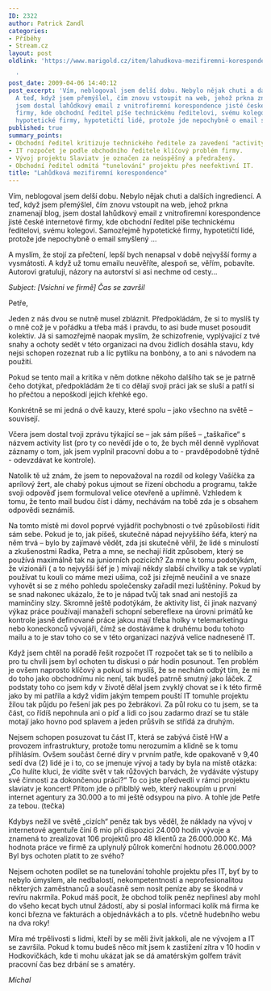 ```yaml
---
ID: 2322
author: Patrick Zandl
categories:
- Příběhy
- Stream.cz
layout: post
oldlink: 'https://www.marigold.cz/item/lahudkova-mezifiremni-korespondence

  '
post_date: 2009-04-06 14:40:12
post_excerpt: 'Vím, neblogoval jsem delší dobu. Nebylo nějak chuti a dalších ingrediencí.
  A teď, když jsem přemýšlel, čím znovu vstoupit na web, jehož prkna znamenají blog,
  jsem dostal lahůdkový email z vnitrofiremní korespondence jisté české internetové
  firmy, kde obchodní ředitel píše technickému ředitelovi, svému kolegovi. Samozřejmě
  hypotetické firmy, hypotetičtí lidé, protože jde nepochybně o email smyšlený ... '
published: true
summary_points:
- Obchodní ředitel kritizuje technického ředitele za zavedení "activity listů".
- IT rozpočet je podle obchodního ředitele klíčový problém firmy.
- Vývoj projektu Slaviatv je označen za neúspěšný a předražený.
- Obchodní ředitel odmítá "tunelování" projektu přes neefektivní IT.
title: "Lahůdková mezifiremní korespondence"
---
```


Vím, neblogoval jsem delší dobu. Nebylo nějak chuti a dalších ingrediencí. A teď, když jsem přemýšlel, čím znovu vstoupit na web, jehož prkna znamenají blog, jsem dostal lahůdkový email z vnitrofiremní korespondence jisté české internetové firmy, kde obchodní ředitel píše technickému ředitelovi, svému kolegovi. Samozřejmě hypotetické firmy, hypotetičtí lidé, protože jde nepochybně o email smyšlený ... 

A myslím, že stojí za přečtení, lepší bych nenapsal v době nejvyšší formy a vysmátosti. A když už tomu emailu neuvěříte, alespoň se, věřím, pobavíte. Autorovi gratuluji, názory na autorství si asi nechme od cesty...

<em>Subject: [Vsichni ve firmě] Čas se završil</em>

Petře,
 
Jeden z nás dvou se nutně musel zbláznit. Předpokládám, že si to myslíš ty o mně což je v pořádku a třeba máš i pravdu, to asi bude muset posoudit kolektiv. Já si samozřejmě naopak myslím, že schizofrenie, vyplývající z tvé snahy a ochoty  sedět v této organizaci na dvou židlích  dosáhla stavu, kdy nejsi schopen rozeznat rub a líc pytlíku na bonbóny, a to ani s návodem na použití.

Pokud se tento mail a kritika v něm dotkne někoho dalšího tak se je patrně čeho dotýkat, předpokládám že ti co dělají svoji práci jak se sluší a patří si ho přečtou a nepoškodí jejich křehké ego.

Konkrétně se mi jedná o dvě kauzy, které spolu – jako všechno na světě – souvisejí.

Včera jsem dostal tvoji zprávu týkající se – jak sám píšeš – „taškařice“ s názvem activity list (pro ty co nevědí jde o to, že bych měl denně vyplňovat záznamy o tom, jak jsem vyplnil pracovní dobu a to - pravděpodobně týdně - odevzdávat ke kontrole).

Natolik tě už znám, že jsem to nepovažoval na rozdíl od kolegy Vašíčka za aprílový žert, ale chabý pokus ujmout se řízení obchodu  a programu, takže svoji odpověď jsem formuloval velice otevřeně a upřímně. Vzhledem k tomu, že tento mail budou číst i dámy, nechávám na tobě zda je s obsahem odpovědi seznámíš.

Na tomto místě mi dovol poprvé vyjádřit pochybnosti o tvé způsobilosti řídit sám sebe. Pokud je to, jak píšeš, skutečně nápad nejvyššího šéfa, který na něm trvá – bylo by zajímavé vědět, zda jsi skutečně věřil, že lidé s minulostí a zkušenostmi Radka, Petra a mne, se nechají řídit způsobem, který se používá maximálně tak na juniorních pozicích?  Za mne k tomu podotýkám, že vizionáři ( a to nejvyšší šéf je ) mívají někdy slabší chvilky a tak  se vyplatí používat tu kouli co máme mezi ušima, což jsi zřejmě neučinil a ve snaze vyhovět si se z mého pohledu společensky zařadil mezi luštěniny. Pokud by se snad nakonec ukázalo, že to je nápad tvůj tak snad ani nestojíš za maminčiny slzy. Skromně ještě podotýkám, že aktivity list, či jinak nazvaný výkaz práce používají manažeři schopní sebereflexe na úrovni primátů ke kontrole jasně definované práce jakou mají třeba holky v telemarketingu nebo koneckonců vývojáři, čímž se dostáváme k druhému bodu tohoto mailu a to je stav  toho co se v této organizaci nazývá velice nadneseně IT.

Když jsem chtěl na poradě řešit rozpočet IT rozpočet tak se ti to nelíbilo a pro tu chvíli jsem byl  ochoten tu diskusi o pár hodin posunout. Ten problém je ovšem naprosto klíčový a pokud si myslíš, že se nechám odbýt tím, že mi do toho jako obchodnímu nic není, tak budeš patrně smutný jako Íáček. Z podstaty toho co jsem kdy v životě dělal jsem zvyklý chovat se i k této firmě jako by mi patřila a když vidím jakým tempem pouští IT tomuhle projektu žilou tak půjdu po řešení jak pes po žebrákovi. Za půl roku co tu jsem, se ta část, co řídíš nepohnula ani o píď a lidi co jsou zadarmo drazí se tu stále motají jako hovno pod splavem a jeden průšvih se střídá za druhým.

Nejsem schopen posuzovat tu část IT, která se zabývá čistě HW a provozem infrastruktury, protože tomu nerozumím  a klidně se k tomu přihlásím. Ovšem součást černé díry v prvním patře, kde opakovaně v 9,40 sedí dva (2) lidé je i to, co se jmenuje vývoj a tady by byla na místě otázka: „Co hulíte kluci, že vidíte svět v tak růžových barvách, že vydáváte výstupy své činnosti za dokončenou práci?“  To co jste předvedli v rámci projektu slaviatv je koncert! Přitom jde o přiblblý web, který nakoupím u první internet agentury za 30.000 a to mi ještě odsypou na pivo. A tohle jde Petře za tebou. (tečka)

Kdybys nežil ve světě „cizích“ peněz tak bys věděl, že náklady na vývoj v internetové agentuře činí 6 mio při dispozici 24.000 hodin vývoje a znamená to zrealizovat 106 projektů pro 48 klientů za 26.000.000 Kč. Má hodnota práce ve firmě za uplynulý půlrok komerční hodnotu 26.000.000? Byl bys ochoten platit to ze svého?

Nejsem ochoten podílet se na tunelování tohohle projektu přes IT, byť by to nebylo úmyslem, ale nedbalostí, nekompetentností a neprofesionalitou některých zaměstnanců a současně sem nosit peníze aby se škodná v revíru nakrmila. Pokud máš pocit, že obchod tolik peněz nepřinesl aby mohl do všeho kecat bych utnul žádostí, aby si poslal informaci kolik má firma ke konci března ve fakturách a objednávkách a to pls. včetně hudebního webu na dva roky!

Míra mé trpělivosti s lidmi, kteří by se měli živit jakkoli, ale ne vývojem a IT se završila. Pokud k tomu budeš něco mít jsem k zastižení zítra v 10 hodin v Hodkovičkách, kde ti mohu ukázat jak se dá amatérským golfem trávit pracovní čas bez drbání se s amatéry.

<em>Michal</em>